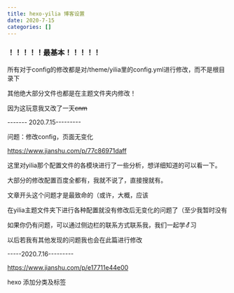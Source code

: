 ```yaml
---
title: hexo-yilia 博客设置
date: 2020-7-15
categories: []
---
```



### ！！！！！最基本！！！！！

所有对于config的修改都是对/theme/yilia里的config.yml进行修改，而不是根目录下

其他绝大部分文件也都是在主题文件夹内修改！

因为这玩意我又改了一天~~cnm~~

<!-- more -->

------- 2020.7.15---------

问题：修改config，页面无变化

https://www.jianshu.com/p/77c86971daff

这里对yilia那个配置文件的各模块进行了一些分析，想详细知道的可以看一下。



大部分的修改配置百度全都有，我就不说了，直接搜就有。

文章开头这个问题才是最致命的（或许，大概，应该

在yilia主题文件夹下进行各种配置就没有修改后无变化的问题了（至少我暂时没有

如果你仍有问题，可以通过侧边栏的联系方式联系我，我们一起学⚦习

以后若我有其他发现的问题我也会在此篇进行修改



-----2020.7.16---------

https://www.jianshu.com/p/e17711e44e00

hexo 添加分类及标签

